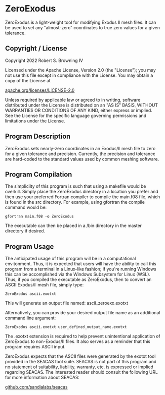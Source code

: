 # ZeroExodus
ZeroExodus is a light-weight tool for modifying Exodus II mesh files. 
It can be used to set any "almost-zero" coordinates to true zero values 
for a given tolerance. 

## Copyright / License
Copyright 2022 Robert S. Browning IV

Licensed under the Apache License, Version 2.0 (the "License");
you may not use this file except in compliance with the License.
You may obtain a copy of the License at

[apache.org/licenses/LICENSE-2.0](http://www.apache.org/licenses/LICENSE-2.0)

Unless required by applicable law or agreed to in writing, software
distributed under the License is distributed on an "AS IS" BASIS,
WITHOUT WARRANTIES OR CONDITIONS OF ANY KIND, either express or implied.
See the License for the specific language governing permissions and
limitations under the License.

## Program Description
ZeroExodus sets nearly-zero coordinates in an Exodus/II mesh file to zero
for a given tolerance and precision. Currently, the precision and 
tolerance are hard-coded to the standard values used by common meshing
software. 

## Program Compilation
The simpliciity of this program is such that using a makefile would be
overkill. Simply place the ZeroExodus directory in a location you prefer
and then use your preferred Fortran compiler to compile the main.f08
file, which is found in the src directory. For example, using gfortran
the compile command would be:

    gfortran main.f08 -o ZeroExodus

The executable can then be placed in a /bin directory in the master 
directory if desired.

## Program Usage
The anticipated usage of this program will be in a computational 
envitonment. Thus, it is expected that users will have the ability to 
call this program from a terminal in a Linux-like fashion; if you're 
running Windows this can be accomplished via the Windows Subsystem for
Linux (WSL). Thus, if you compiled the executable as ZeroExodus, then
to convert an ASCII Exodus/II mesh file, simply type:

    ZeroExodus ascii.exotxt

This will generate an output file named:  ascii_zeroexo.exotxt

Alternatively, you can provide your desired output file name as an
additional command line argument:

    ZeroExodus ascii.exotxt user_defined_output_name.exotxt

The .exotxt extension is required to help prevent unintentional application
of ZeroExodus to non-Exodus/II files. It also serves as a reminder that this
program requires ASCII input.

ZeroExodus expects that the ASCII files were generated by the exotxt tool
provided in the SEACAS tool suite. SEACAS is not part of this program and
no statement of suitability, liability, warranty, etc. is expressed or 
implied regarding SEACAS. The interested reader should consult the 
following URL for more information about SEACAS:

[github.com/sandialabs/seacas](https://github.com/sandialabs/seacas)
